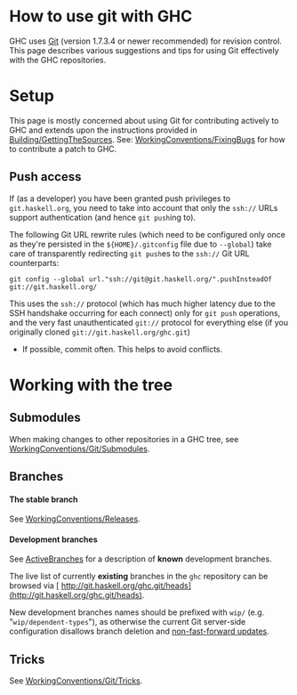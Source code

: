 


# How to use git with GHC



GHC uses [
Git](http://git-scm.com/) (version 1.7.3.4 or newer recommended) for revision control. This page describes various suggestions and tips for using Git effectively with the GHC repositories.


# Setup



This page is mostly concerned about using Git for contributing actively to GHC and extends upon the
instructions provided in [Building/GettingTheSources](building/getting-the-sources). See: [WorkingConventions/FixingBugs](working-conventions/fixing-bugs) for how to contribute a patch to GHC.
 


## Push access



If (as a developer) you have been granted push privileges to `git.haskell.org`, you need to take into account that only the `ssh://` URLs support authentication (and hence `git push`ing to).



The following Git URL rewrite rules (which need to be configured only once as they're persisted in the `${HOME}/.gitconfig` file due to `--global`) take care of transparently redirecting `git push`es to the `ssh://` Git URL counterparts:


```
git config --global url."ssh://git@git.haskell.org/".pushInsteadOf git://git.haskell.org/ 
```


This uses the `ssh://` protocol (which has much higher latency due to the SSH handshake occurring for each connect) only for `git push` operations, and the very fast unauthenticated `git://` protocol for everything else (if you originally cloned `git://git.haskell.org/ghc.git`)


- If possible, commit often.  This helps to avoid conflicts.

# Working with the tree


## Submodules



When making changes to other repositories in a GHC tree, see [WorkingConventions/Git/Submodules](working-conventions/git/submodules).


## Branches


#### The stable branch



See [WorkingConventions/Releases](working-conventions/releases).


#### Development branches



See [ActiveBranches](active-branches) for a description of **known** development branches.



The live list of currently **existing** branches in the `ghc` repository can be browsed via [
http://git.haskell.org/ghc.git/heads](http://git.haskell.org/ghc.git/heads).



New development branches names should be prefixed with `wip/` (e.g. "`wip/dependent-types`"), as otherwise the current Git server-side configuration disallows branch deletion and [
non-fast-forward updates](http://stackoverflow.com/questions/4684352/whats-a-fast-forward-in-git).


## Tricks



See [WorkingConventions/Git/Tricks](working-conventions/git/tricks).


